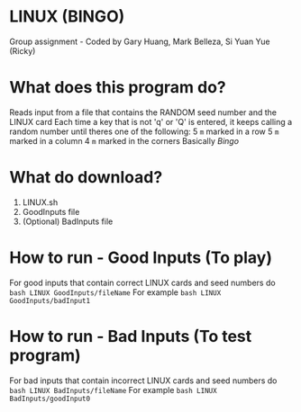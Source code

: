 # LINUX (BINGO)
Group assignment - Coded by Gary Huang, Mark Belleza, Si Yuan Yue (Ricky)

# What does this program do?
Reads input from a file that contains the RANDOM seed number and the LINUX card
Each time a key that is not 'q' or 'Q' is entered, it keeps calling a random number until theres one of the following:
5 `m` marked in a row
5 `m` marked in a column
4 `m` marked in the corners
Basically *Bingo*

# What do download?
1. LINUX.sh
2. GoodInputs file
3. (Optional) BadInputs file

# How to run - Good Inputs (To play)
For good inputs that contain correct LINUX cards and seed numbers do
`bash LINUX GoodInputs/fileName`
For example
`bash LINUX GoodInputs/badInput1`

# How to run - Bad Inputs (To test program)
For bad inputs that contain incorrect LINUX cards and seed numbers do
`bash LINUX BadInputs/fileName`
For example
`bash LINUX BadInputs/goodInput0`

